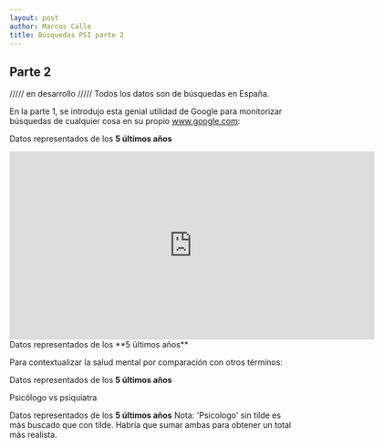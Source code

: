 ```yaml
---
layout: post
author: Marcos Calle
title: Búsquedas PSI parte 2
---
```


## Parte 2
///// en desarrollo /////
Todos los datos son de búsquedas en España.

En la parte 1, se introdujo esta genial utilidad de Google para monitorizar búsquedas de cualquier cosa en su propio www.google.com:
<script type="text/javascript" src="https://ssl.gstatic.com/trends_nrtr/2674_RC03/embed_loader.js"></script> <script type="text/javascript"> trends.embed.renderExploreWidget("TIMESERIES", {"comparisonItem":[{"keyword":"psiquiatra","geo":"ES","time":"today 5-y"},{"keyword":"psicologo","geo":"ES","time":"today 5-y"},{"keyword":"psicólogo","geo":"ES","time":"today 5-y"}],"category":0,"property":""}, {"exploreQuery":"date=today%205-y&geo=ES&q=psiquiatra,psicologo,psic%C3%B3logo","guestPath":"https://trends.google.es:443/trends/embed/"}); </script>

<script type="text/javascript" src="https://ssl.gstatic.com/trends_nrtr/2674_RC03/embed_loader.js"></script> <script type="text/javascript"> trends.embed.renderExploreWidget("TIMESERIES", {"comparisonItem":[{"keyword":"salud mental","geo":"ES","time":"today 5-y"},{"keyword":"psiquiatra","geo":"ES","time":"today 5-y"},{"keyword":"psicologo","geo":"ES","time":"today 5-y"}],"category":0,"property":""}, {"exploreQuery":"date=today%205-y&geo=ES&q=salud%20mental,psiquiatra,psicologo","guestPath":"https://trends.google.es:443/trends/embed/"}); </script>
Datos representados de los **5 últimos años**


<iframe scrolling="no" style="border:none;" width="640" height="330"<script type="text/javascript" src="https://ssl.gstatic.com/trends_nrtr/2674_RC03/embed_loader.js"></script> <script type="text/javascript"> trends.embed.renderExploreWidget("TIMESERIES", {"comparisonItem":[{"keyword":"salud mental","geo":"ES","time":"today 5-y"},{"keyword":"comprar casa","geo":"ES","time":"today 5-y"}],"category":0,"property":""}, {"exploreQuery":"date=today%205-y&geo=ES&q=salud%20mental,comprar%20casa","guestPath":"https://trends.google.es:443/trends/embed/"}); </script>
Datos representados de los **5 últimos años**


<iframe scrolling="no" style="border:none;" width="640" height="330" src="https://trends.google.es/trends/explore?date=today%205-y&geo=ES&q=psiquiatra,psicologo,psic%C3%B3logo"></iframe>
Datos representados de los **5 últimos años**



Para contextualizar la salud mental por comparación con otros términos:
<script type="text/javascript" src="https://ssl.gstatic.com/trends_nrtr/2674_RC03/embed_loader.js"></script> <script type="text/javascript"> trends.embed.renderExploreWidget("TIMESERIES", {"comparisonItem":[{"keyword":"vacaciones","geo":"ES","time":"today 5-y"},{"keyword":"salud mental","geo":"ES","time":"today 5-y"},{"keyword":"twitch","geo":"ES","time":"today 5-y"},{"keyword":"vuelos baratos","geo":"ES","time":"today 5-y"}],"category":0,"property":""}, {"exploreQuery":"date=today%205-y&geo=ES&q=vacaciones,salud%20mental,twitch,vuelos%20baratos","guestPath":"https://trends.google.es:443/trends/embed/"}); </script>
Datos representados de los **5 últimos años**

Psicólogo vs psiquiatra
<script type="text/javascript" src="https://ssl.gstatic.com/trends_nrtr/2674_RC03/embed_loader.js"></script> <script type="text/javascript"> trends.embed.renderExploreWidget("TIMESERIES", {"comparisonItem":[{"keyword":"psiquiatra","geo":"ES","time":"today 5-y"},{"keyword":"psicologo","geo":"ES","time":"today 5-y"},{"keyword":"psicólogo","geo":"ES","time":"today 5-y"}],"category":0,"property":""}, {"exploreQuery":"date=today%205-y&geo=ES&q=psiquiatra,psicologo,psic%C3%B3logo","guestPath":"https://trends.google.es:443/trends/embed/"}); </script>
Datos representados de los **5 últimos años**
Nota: 'Psicologo' sin tilde es más buscado que con tilde. Habría que sumar ambas para obtener un total más realista.






